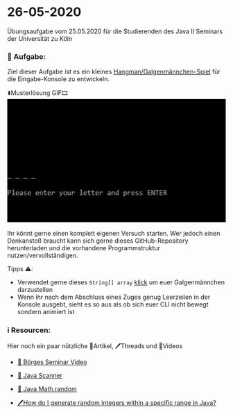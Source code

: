 # 26-05-2020

Übungsaufgabe vom 25.05.2020 für die Studierenden des Java II Seminars der Universität zu Köln

### 📝 Aufgabe:

Ziel dieser Aufgabe ist es ein kleines [Hangman/Galgenmännchen-Spiel](https://de.wikipedia.org/wiki/Galgenm%C3%A4nnchen) für die Eingabe-Konsole zu entwickeln.

⬇️Musterlösung GIF🎞️
![Hangman](hangman.gif)

Ihr könnt gerne einen komplett eigenen Versuch starten. Wer jedoch einen Denkanstoß braucht kann sich gerne dieses GitHub-Repository herunterladen und die vorhandene Programmstruktur nutzen/vervollständigen.


Tipps ⚠️:
  - Verwendet gerne dieses ```String[] array``` [klick](https://github.com/DDemmer1/26-05-2020/blob/master/pics) um euer Galgenmännchen darzustellen
  - Wenn ihr nach dem Abschluss eines Zuges genug Leerzeilen in der Konsole ausgebt, sieht es so aus als ob sich euer CLI nicht bewegt sondern animiert ist
  
  
 

    
### ℹ️ Resourcen:
Hier noch ein paar nützliche 📃Artikel, 🖊️Threads und 🎥Videos

- [🎥 Börges Seminar Video](https://uni-koeln.sciebo.de/s/CnL5Cg1opl8QceE)

- [📃 Java Scanner](https://www.w3schools.com/java/java_user_input.asp)
- [📃 Java Math.random ](http://javatipps.blogspot.com/2011/08/mathrandom-anwendungsbeispiele-mit.html)

- [🖊️How do I generate random integers within a specific range in Java?](https://stackoverflow.com/questions/363681/how-do-i-generate-random-integers-within-a-specific-range-in-java)



